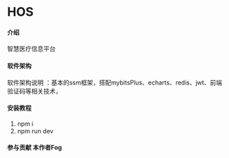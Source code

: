 # HOS

#### 介绍
智慧医疗信息平台

#### 软件架构
软件架构说明
：基本的ssm框架，搭配mybitsPlus、echarts、redis、jwt、前端验证码等相关技术，


#### 安装教程

1.  npm i
2.  npm run dev


#### 参与贡献 本作者Fog